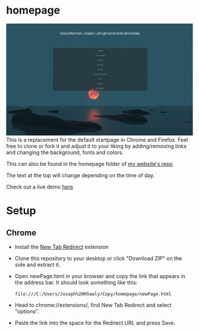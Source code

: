 # homepage
![screenshot](https://raw.githubusercontent.com/josephkhawly/homepage/master/screenshot.png)
This is a replacement for the default startpage in Chrome and Firefox. Feel free to clone or fork it and adjust it to your liking by adding/removing links and changing the background, fonts and colors.

This can also be found in the homepage folder of [my website's repo](https://github.com/josephkhawly/personal-site)

The text at the top will change depending on the time of day.

Check out a live demo [here](http://josephkhawly.com/homepage)

# Setup
## Chrome
- Install the [New Tab Redirect](https://chrome.google.com/webstore/detail/new-tab-redirect/icpgjfneehieebagbmdbhnlpiopdcmna?hl=en) extension
- Clone this repository to your desktop or click "Download ZIP" on the side and extract it.
- Open newPage.html in your browser and copy the link that appears in the address bar. It should look something like this:
  ```
  file:///C:/Users/Joseph%20Khawly/Copy/homepage/newPage.html
  ```

- Head to chrome://extensions/, find New Tab Redirect and select "options".
- Paste the link into the space for the Redirect URL and press Save.
